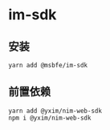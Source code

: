# im-sdk


## 安装

```shell
yarn add @msbfe/im-sdk
```

## 前置依赖

```shell
yarn add @yxim/nim-web-sdk
npm i @yxim/nim-web-sdk
```

